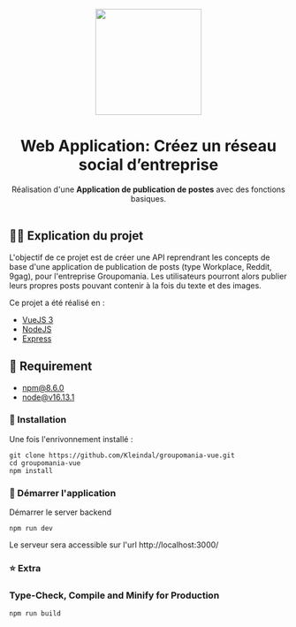 <p align="center">
  <a href="#">
    <img src="https://user.oc-static.com/upload/2022/05/25/1653474647318_icon-left-font.png" width="auto" height="192px"/>
  </a>
</p>

<h1 align="center">
  Web Application: Créez un réseau social d’entreprise
</h1>

<p align="center">
  Réalisation d'une <strong>Application de publication de postes</strong> avec des fonctions basiques.
  <br />
  <br />
</p>

## 👩‍💻 Explication du projet

L'objectif de ce projet est de créer une API reprendrant les concepts de base d'une application de publication de posts (type Workplace, Reddit, 9gag), pour l'entreprise Groupomania. Les utilisateurs pourront alors publier leurs propres posts pouvant contenir à la fois du texte et des images.

Ce projet a été réalisé en :
   - [VueJS 3](https://vuejs.org/guide/quick-start.html)
   - [NodeJS](https://nodejs.org/en/about/releases/)
   - [Express](https://expressjs.com/fr/starter/installing.html)


## 🚀 Requirement
- npm@8.6.0
- node@v16.13.1

### 🐳 Installation
Une fois l'enrivonnement installé :
```
git clone https://github.com/Kleindal/groupomania-vue.git
cd groupomania-vue
npm install
```

### 🚀 Démarrer l'application
Démarrer le server backend
```ssh
npm run dev
```
Le serveur sera accessible sur l'url http://localhost:3000/

### ⭐ Extra
### Type-Check, Compile and Minify for Production

```sh
npm run build
```


